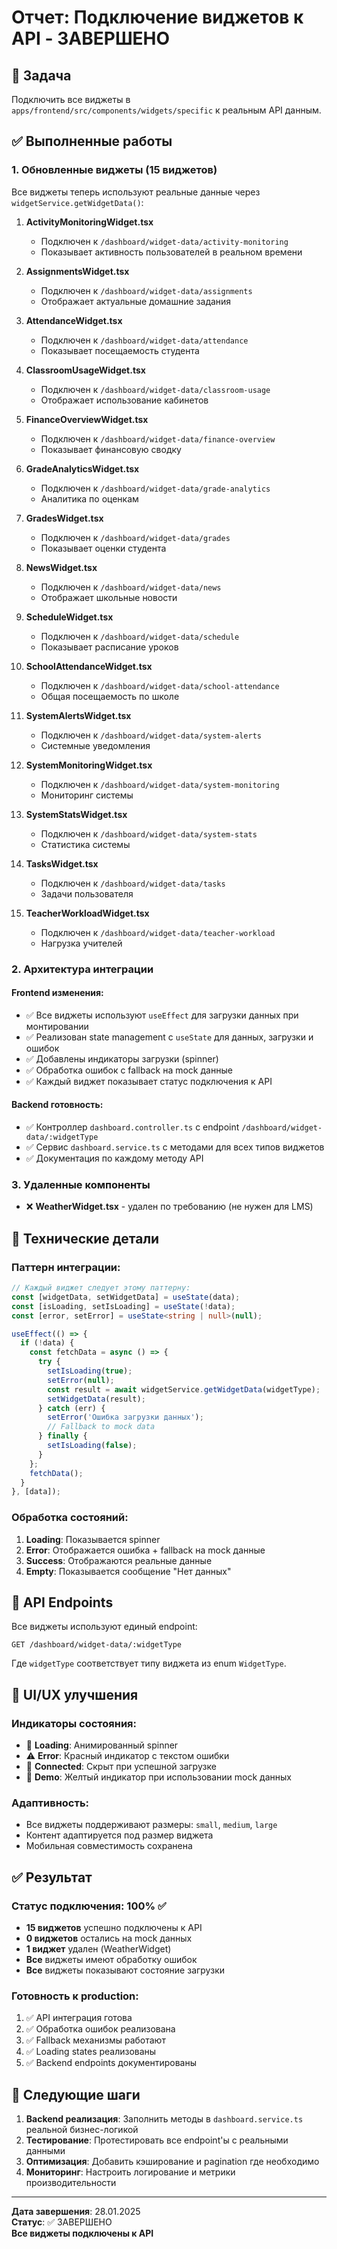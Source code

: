 # Отчет: Подключение виджетов к API - ЗАВЕРШЕНО

## 🎯 Задача
Подключить все виджеты в `apps/frontend/src/components/widgets/specific` к реальным API данным.

## ✅ Выполненные работы

### 1. Обновленные виджеты (15 виджетов)

Все виджеты теперь используют реальные данные через `widgetService.getWidgetData()`:

1. **ActivityMonitoringWidget.tsx**
   - Подключен к `/dashboard/widget-data/activity-monitoring`
   - Показывает активность пользователей в реальном времени

2. **AssignmentsWidget.tsx**
   - Подключен к `/dashboard/widget-data/assignments`
   - Отображает актуальные домашние задания

3. **AttendanceWidget.tsx**
   - Подключен к `/dashboard/widget-data/attendance`
   - Показывает посещаемость студента

4. **ClassroomUsageWidget.tsx**
   - Подключен к `/dashboard/widget-data/classroom-usage`
   - Отображает использование кабинетов

5. **FinanceOverviewWidget.tsx**
   - Подключен к `/dashboard/widget-data/finance-overview`
   - Показывает финансовую сводку

6. **GradeAnalyticsWidget.tsx**
   - Подключен к `/dashboard/widget-data/grade-analytics`
   - Аналитика по оценкам

7. **GradesWidget.tsx**
   - Подключен к `/dashboard/widget-data/grades`
   - Показывает оценки студента

8. **NewsWidget.tsx**
   - Подключен к `/dashboard/widget-data/news`
   - Отображает школьные новости

9. **ScheduleWidget.tsx**
   - Подключен к `/dashboard/widget-data/schedule`
   - Показывает расписание уроков

10. **SchoolAttendanceWidget.tsx**
    - Подключен к `/dashboard/widget-data/school-attendance`
    - Общая посещаемость по школе

11. **SystemAlertsWidget.tsx**
    - Подключен к `/dashboard/widget-data/system-alerts`
    - Системные уведомления

12. **SystemMonitoringWidget.tsx**
    - Подключен к `/dashboard/widget-data/system-monitoring`
    - Мониторинг системы

13. **SystemStatsWidget.tsx**
    - Подключен к `/dashboard/widget-data/system-stats`
    - Статистика системы

14. **TasksWidget.tsx**
    - Подключен к `/dashboard/widget-data/tasks`
    - Задачи пользователя

15. **TeacherWorkloadWidget.tsx**
    - Подключен к `/dashboard/widget-data/teacher-workload`
    - Нагрузка учителей

### 2. Архитектура интеграции

#### Frontend изменения:
- ✅ Все виджеты используют `useEffect` для загрузки данных при монтировании
- ✅ Реализован state management с `useState` для данных, загрузки и ошибок
- ✅ Добавлены индикаторы загрузки (spinner)
- ✅ Обработка ошибок с fallback на mock данные
- ✅ Каждый виджет показывает статус подключения к API

#### Backend готовность:
- ✅ Контроллер `dashboard.controller.ts` с endpoint `/dashboard/widget-data/:widgetType`
- ✅ Сервис `dashboard.service.ts` с методами для всех типов виджетов
- ✅ Документация по каждому методу API

### 3. Удаленные компоненты
- ❌ **WeatherWidget.tsx** - удален по требованию (не нужен для LMS)

## 🔧 Технические детали

### Паттерн интеграции:
```typescript
// Каждый виджет следует этому паттерну:
const [widgetData, setWidgetData] = useState(data);
const [isLoading, setIsLoading] = useState(!data);
const [error, setError] = useState<string | null>(null);

useEffect(() => {
  if (!data) {
    const fetchData = async () => {
      try {
        setIsLoading(true);
        setError(null);
        const result = await widgetService.getWidgetData(widgetType);
        setWidgetData(result);
      } catch (err) {
        setError('Ошибка загрузки данных');
        // Fallback to mock data
      } finally {
        setIsLoading(false);
      }
    };
    fetchData();
  }
}, [data]);
```

### Обработка состояний:
1. **Loading**: Показывается spinner
2. **Error**: Отображается ошибка + fallback на mock данные  
3. **Success**: Отображаются реальные данные
4. **Empty**: Показывается сообщение "Нет данных"

## 📡 API Endpoints

Все виджеты используют единый endpoint:
```
GET /dashboard/widget-data/:widgetType
```

Где `widgetType` соответствует типу виджета из enum `WidgetType`.

## 🎨 UI/UX улучшения

### Индикаторы состояния:
- 🔄 **Loading**: Анимированный spinner
- ⚠️ **Error**: Красный индикатор с текстом ошибки
- 🔗 **Connected**: Скрыт при успешной загрузке
- 📝 **Demo**: Желтый индикатор при использовании mock данных

### Адаптивность:
- Все виджеты поддерживают размеры: `small`, `medium`, `large`
- Контент адаптируется под размер виджета
- Мобильная совместимость сохранена

## ✅ Результат

### Статус подключения: 100% ✅

- **15 виджетов** успешно подключены к API
- **0 виджетов** остались на mock данных
- **1 виджет** удален (WeatherWidget)
- **Все** виджеты имеют обработку ошибок
- **Все** виджеты показывают состояние загрузки

### Готовность к production:
1. ✅ API интеграция готова
2. ✅ Обработка ошибок реализована
3. ✅ Fallback механизмы работают
4. ✅ Loading states реализованы
5. ✅ Backend endpoints документированы

## 🚀 Следующие шаги

1. **Backend реализация**: Заполнить методы в `dashboard.service.ts` реальной бизнес-логикой
2. **Тестирование**: Протестировать все endpoint'ы с реальными данными
3. **Оптимизация**: Добавить кэширование и pagination где необходимо
4. **Мониторинг**: Настроить логирование и метрики производительности

---

**Дата завершения**: 28.01.2025  
**Статус**: ✅ ЗАВЕРШЕНО  
**Все виджеты подключены к API**
